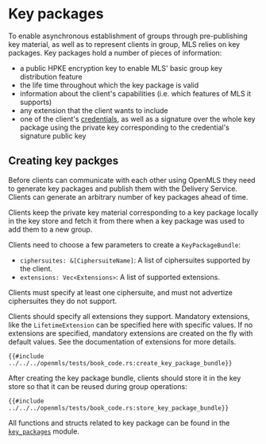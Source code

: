 # Key packages

To enable asynchronous establishment of groups through pre-publishing key material, as well as to represent clients in group, MLS relies on key packages. Key packages hold a number of pieces of information:

* a public HPKE encryption key to enable MLS' basic group key distribution feature
* the life time throughout which the key package is valid
* information about the client's capabilities (i.e. which features of MLS it supports)
* any extension that the client wants to include
* one of the client's [credentials](./identity.md), as well as a signature over the whole key package using the private key corresponding to the credential's signature public key
## Creating key packges

Before clients can communicate with each other using OpenMLS they need to generate key packages and publish them with the Delivery Service. Clients can generate an arbitrary number of key packages ahead of time.

Clients keep the private key material corresponding to a key package locally in the key store and fetch it from there when a key package was used to add them to a new group.

Clients need to choose a few parameters to create a `KeyPackageBundle`:

- `ciphersuites: &[CiphersuiteName]`: A list of ciphersuites supported by the client.
- `extensions: Vec<Extensions>`: A list of supported extensions.

Clients must specify at least one ciphersuite, and must not advertize ciphersuites they do not support.

Clients should specify all extensions they support. Mandatory extensions, like the `LifetimeExtension` can be specified here with specific values. If no extensions are specified, mandatory extensions are created on the fly with default values. See the documentation of extensions for more details.

```rust,no_run,noplayground
{{#include ../../../openmls/tests/book_code.rs:create_key_package_bundle}}
```

After creating the key package bundle, clients should store it in the key store so that it can be reused during group operations:

```rust,no_run,noplayground
{{#include ../../../openmls/tests/book_code.rs:store_key_package_bundle}}
```

All functions and structs related to key package can be found in the [`key_packages`](https://openmls.tech/openmls/doc/openmls/key_packages/index.html) module.

